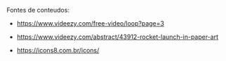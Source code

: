 Fontes de conteudos: 
- https://www.videezy.com/free-video/loop?page=3
- https://www.videezy.com/abstract/43912-rocket-launch-in-paper-art

- https://icons8.com.br/icons/